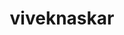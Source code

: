 ---
title: viveknaskar
github: https://github.com/viveknaskar
mode: light
transition: 3s
archetype:
  - Little Bit of Everything
---